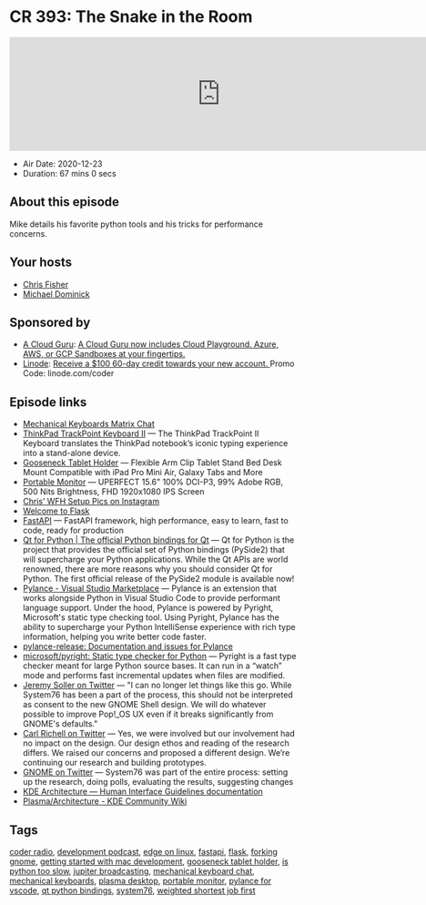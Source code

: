 # CR 393: The Snake in the Room

<iframe src="https://player.fireside.fm/v2/MLf2ZzhC+q1GIynmU?theme=dark" width="740" height="200" frameborder="0" scrolling="no"></iframe>

* Air Date: 2020-12-23
* Duration: 67 mins 0 secs

## About this episode

Mike details his favorite python tools and his tricks for performance concerns.

## Your hosts
* [Chris Fisher](https://coder.show/hosts/chrislas)
* [Michael Dominick](https://coder.show/hosts/michael)

## Sponsored by

  * [A Cloud Guru](https://acloudguru.com): [A Cloud Guru now includes Cloud Playground. Azure, AWS, or GCP Sandboxes at your fingertips.](https://acloudguru.com)
  * [Linode](https://linode.com/coder): [Receive a $100 60-day credit towards your new account. ](https://linode.com/coder) Promo Code: linode.com/coder



## Episode links

  * [Mechanical Keyboards Matrix Chat](https://bit.ly/3mDmW6n "Mechanical Keyboards Matrix Chat")
  * [ThinkPad TrackPoint Keyboard II](https://www.lenovo.com/us/en/accessories-and-monitors/keyboards-and-mice/keyboards/KBD-BO-TrackPoint-KBD-US-English/p/4Y40X49493 "ThinkPad TrackPoint Keyboard II") — The ThinkPad TrackPoint II Keyboard translates the ThinkPad notebook’s iconic typing experience into a stand-alone device.
  * [Gooseneck Tablet Holder](https://www.amazon.com/dp/B078M61HHB/ref=cm_sw_r_cp_apa_fabc_.gb3Fb7EF6PJT?_encoding=UTF8&psc=1&pldnSite=1 "Gooseneck Tablet Holder") — Flexible Arm Clip Tablet Stand Bed Desk Mount Compatible with iPad Pro Mini Air, Galaxy Tabs and More
  * [Portable Monitor](https://www.amazon.com/dp/B08CVQ5SD9/ref=cm_sw_r_cp_apa_fabc_clb3FbRS6JQXR?_encoding=UTF8&psc=1&pldnSite=1 "Portable Monitor") — UPERFECT 15.6" 100% DCI-P3, 99% Adobe RGB, 500 Nits Brightness, FHD 1920x1080 IPS Screen
  * [Chris’ WFH Setup Pics on Instagram](https://www.instagram.com/p/CJEu0mwJuYX/ "Chris’ WFH Setup Pics on Instagram")
  * [Welcome to Flask](https://flask.palletsprojects.com/en/1.1.x/ "Welcome to Flask")
  * [FastAPI](https://fastapi.tiangolo.com/ "FastAPI") — FastAPI framework, high performance, easy to learn, fast to code, ready for production
  * [Qt for Python | The official Python bindings for Qt](https://www.qt.io/qt-for-python "Qt for Python | The official Python bindings for Qt") — Qt for Python is the project that provides the official set of Python bindings (PySide2) that will supercharge your Python applications. While the Qt APIs are world renowned, there are more reasons why you should consider Qt for Python. The first official release of the PySide2 module is available now!
  * [Pylance - Visual Studio Marketplace](https://marketplace.visualstudio.com/items?itemName=ms-python.vscode-pylance "Pylance - Visual Studio Marketplace") — Pylance is an extension that works alongside Python in Visual Studio Code to provide performant language support. Under the hood, Pylance is powered by Pyright, Microsoft's static type checking tool. Using Pyright, Pylance has the ability to supercharge your Python IntelliSense experience with rich type information, helping you write better code faster.
  * [pylance-release: Documentation and issues for Pylance](https://github.com/microsoft/pylance-release "pylance-release: Documentation and issues for Pylance")
  * [microsoft/pyright: Static type checker for Python](https://github.com/microsoft/pyright "microsoft/pyright: Static type checker for Python") — Pyright is a fast type checker meant for large Python source bases. It can run in a “watch” mode and performs fast incremental updates when files are modified.
  * [Jeremy Soller on Twitter](https://twitter.com/jeremy_soller/status/1340659344153608193?s=21 "Jeremy Soller on Twitter") — "I can no longer let things like this go. While System76 has been a part of the process, this should not be interpreted as consent to the new GNOME Shell design. We will do whatever possible to improve Pop!_OS UX even if it breaks significantly from GNOME's defaults." 
  * [Carl Richell on Twitter](https://twitter.com/carlrichell/status/1340708030388715521 "Carl Richell on Twitter") — Yes, we were involved but our involvement had no impact on the design. Our design ethos and reading of the research differs. We raised our concerns and proposed a different design. We’re continuing our research and building prototypes.
  * [GNOME on Twitter](https://twitter.com/gnome/status/1340081460909379585 "GNOME on Twitter") — System76 was part of the entire process: setting up the research, doing polls, evaluating the results, suggesting changes
  * [KDE Architecture — Human Interface Guidelines documentation](https://hig.kde.org/introduction/architecture.html "KDE Architecture — Human Interface Guidelines documentation")
  * [Plasma/Architecture - KDE Community Wiki](https://community.kde.org/Plasma/Architecture "Plasma/Architecture - KDE Community Wiki")



## Tags

[coder radio](https://coder.show/tags/coder%20radio), [development podcast](https://coder.show/tags/development%20podcast), [edge on linux](https://coder.show/tags/edge%20on%20linux), [fastapi](https://coder.show/tags/fastapi), [flask](https://coder.show/tags/flask), [forking gnome](https://coder.show/tags/forking%20gnome), [getting started with mac development](https://coder.show/tags/getting%20started%20with%20mac%20development), [gooseneck tablet holder](https://coder.show/tags/gooseneck%20tablet%20holder), [is python too slow](https://coder.show/tags/is%20python%20too%20slow), [jupiter broadcasting](https://coder.show/tags/jupiter%20broadcasting), [mechanical keyboard chat](https://coder.show/tags/mechanical%20keyboard%20chat), [mechanical keyboards](https://coder.show/tags/mechanical%20keyboards), [plasma desktop](https://coder.show/tags/plasma%20desktop), [portable monitor](https://coder.show/tags/portable%20monitor), [pylance for vscode](https://coder.show/tags/pylance%20for%20vscode), [qt python bindings](https://coder.show/tags/qt%20python%20bindings), [system76](https://coder.show/tags/system76), [weighted shortest job first](https://coder.show/tags/weighted%20shortest%20job%20first)
